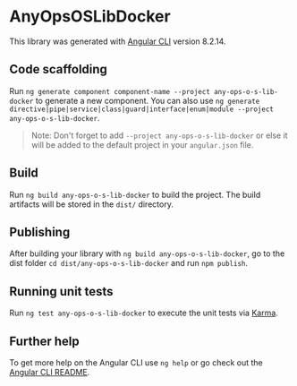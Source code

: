 # AnyOpsOSLibDocker

This library was generated with [Angular CLI](https://github.com/angular/angular-cli) version 8.2.14.

## Code scaffolding

Run `ng generate component component-name --project any-ops-o-s-lib-docker` to generate a new component. You can also use `ng generate directive|pipe|service|class|guard|interface|enum|module --project any-ops-o-s-lib-docker`.
> Note: Don't forget to add `--project any-ops-o-s-lib-docker` or else it will be added to the default project in your `angular.json` file. 

## Build

Run `ng build any-ops-o-s-lib-docker` to build the project. The build artifacts will be stored in the `dist/` directory.

## Publishing

After building your library with `ng build any-ops-o-s-lib-docker`, go to the dist folder `cd dist/any-ops-o-s-lib-docker` and run `npm publish`.

## Running unit tests

Run `ng test any-ops-o-s-lib-docker` to execute the unit tests via [Karma](https://karma-runner.github.io).

## Further help

To get more help on the Angular CLI use `ng help` or go check out the [Angular CLI README](https://github.com/angular/angular-cli/blob/master/README.md).
